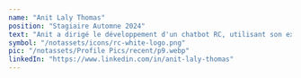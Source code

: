 ```yaml
---
name: "Anit Laly Thomas"
position: "Stagiaire Automne 2024"
text: "Anit a dirigé le développement d'un chatbot RC, utilisant son expérience en développement logiciel et intelligence artificielle pour améliorer les programmes de stage et les efforts de marketing digital."
symbol: "/notassets/icons/rc-white-logo.png"
pic: "/notassets/Profile Pics/recent/p9.webp"
linkedIn: "https://www.linkedin.com/in/anit-laly-thomas"
---
```


